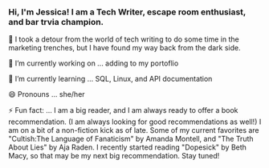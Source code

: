 ### Hi, I'm Jessica! I am a Tech Writer, escape room enthusiast, and bar trvia champion. 

💬 I took a detour from the world of tech writing to do some time in the marketing trenches, but I have found my way back from the dark side.

🔭 I’m currently working on ... adding to my portoflio 

🌱 I’m currently learning ... SQL, Linux, and API documentation 

😄 Pronouns ... she/her

⚡ Fun fact: ... I am a big reader, and I am always ready to offer a book recommendation. (I am always looking for good recommendations as well!) I am on a bit of a non-fiction kick as of late. Some of my current favorites are "Cultish:The Language of Fanaticism" by Amanda Montell, and "The Truth About Lies" by Aja Raden. I recently started reading "Dopesick" by Beth Macy, so that may be my next big recommendation. Stay tuned!

<!--
**jessjrogers/jessjrogers** is a ✨ _special_ ✨ repository because its `README.md` (this file) appears on your GitHub profile.

Here are some ideas to get you started:

- 🔭 I’m currently working on ...
- 🌱 I’m currently learning ...
- 👯 I’m looking to collaborate on ...
- 🤔 I’m looking for help with ...
- 💬 Ask me about ...
- 📫 How to reach me: ...
- 😄 Pronouns: ...
- ⚡ Fun fact: ...
-->
